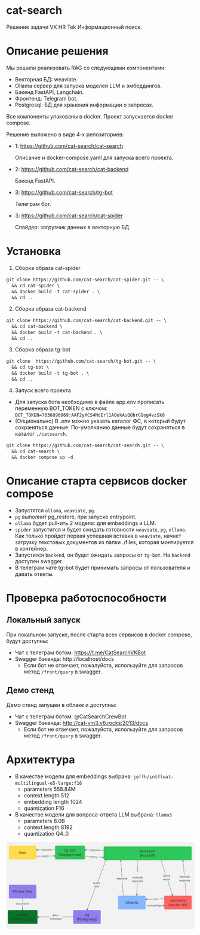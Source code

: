 # cat-search

Решение задачи VK HR Tek Информационный поиск.

# Описание решения

Мы решили реализовать RAG со следующими компонентами:
- Векторная БД: weaviate.
- Ollama сервер для запуска моделей LLM и эмбеддингов.
- Бэкенд FastAPI, Langchain.
- Фронтенд: Telegram bot.
- Postgresql: БД для хранения информации о запросах.

Все компоненты упакованы в docker. Проект запускается docker compose.

Решение выложено в виде 4-х репозиториев:
- 1: https://github.com/cat-search/cat-search

    Описание и docker-compose.yaml для запуска всего проекта.

- 2: https://github.com/cat-search/cat-backend

    Бэкенд FastAPI.

- 3: https://github.com/cat-search/tg-bot

    Телеграм бот.

- 3: https://github.com/cat-search/cat-spider

    Спайдер: загрузчик данных в векторную БД.     

# Установка

1. Сборка образа cat-spider

```shell
git clone https://github.com/cat-search/cat-spider.git -- \
  && cd cat-spider \
  && docker build -t cat-spider . \
  && cd ..
```

2. Сборка образа cat-backend

```shell
git clone https://github.com/cat-search/cat-backend.git -- \
  && cd cat-backend \
  && docker build -t cat-backend . \
  && cd ..
```

3. Cборка образа tg-bot

```shell
git clone  https://github.com/cat-search/tg-bot.git -- \
  && cd tg-bot \
  && docker build -t tg-bot . \
  && cd ..
```

4. Запуск всего проекта

- Для запуска бота необходимо в файле app.env прописать переменную BOT_TOKEN с 
  ключом: `BOT_TOKEN=7636890069:AAF2yXCS4MdErl1AOekAuQObrGQeg4vzSk8`
- (Опционально) В .env можно указать каталог ФС, в который будут сохраняться данные.
  По-умолчанию данные будут сохраняться в каталог `./catsearch`.

```shell
git clone https://github.com/cat-search/cat-search.git -- \
  && cd cat-search \
  && docker compose up -d
```

# Описание старта сервисов docker compose

- Запустятся `ollama`, `weaviate`, `pg`.
- `pg` выполнит pg_restore, при запуске entrypoint.
- `ollama` будет pull-ить 2 модели: для embeddings и LLM.
- `spider` запустится и будет ожидать готовности `weaviate`, `pg`, `ollama`. 
  Как только пройдет первая успешная вставка в `weaviate`, начнет загрузку 
  текстовых документов из папки ./files, которая монтируется в контейнер.
- Запустится `backend`, он будет ожидать запросы от `tg-bot`. На `backend` 
  доступен swagger.
- В телеграм чате tg-bot будет принимать запросы от пользователя и давать ответы. 


# Проверка работоспособности

## Локальный запуск

При локальном запуске, после старта всех сервисов в docker compose, будут доступны:

- Чат с телеграм ботом: https://t.me/CatSearchVKBot
- Swagger бэкенда: http://localhost/docs
  - Если бот не отвечает, пожалуйста, используйте для запросов метод `/front/query`
    в swagger.

## Демо стенд

Демо стенд запущен в облаке и доступны:
- Чат с телеграм ботом: @CatSearchCrewBot
- Swagger бэкенда: http://cat-vm3.v6.rocks:2013/docs
  - Если бот не отвечает, пожалуйста, используйте для запросов метод `/front/query`
    в swagger.

# Архитектура

- В качестве модели для embeddings выбрана: `jeffh/intfloat-multilingual-e5-large:f16`
  - parameters       558.84M    
  - context length   512        
  - embedding length 1024       
  - quantization     F16
- В качестве модели для вопроса-ответа LLM выбрана: `llama3`
  - parameters     8.0B
  - context length 8192
  - quantization   Q4_0

![Architecture](doc/CatSearch_System_design.jpg)
